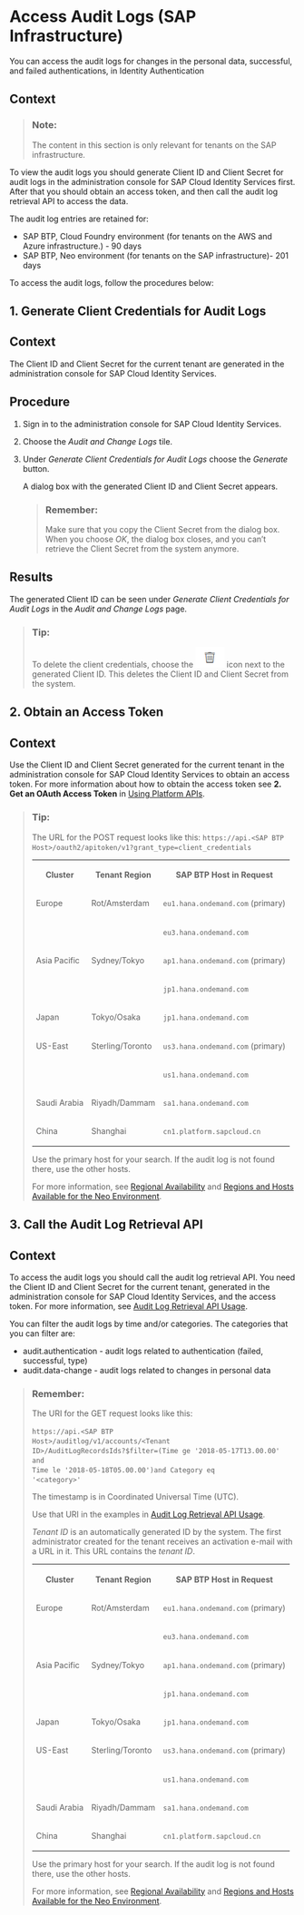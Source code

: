 <!-- loio9f6b9a41db6c43b09f2b39b0e262f92b -->

# Access Audit Logs \(SAP Infrastructure\)

You can access the audit logs for changes in the personal data, successful, and failed authentications, in Identity Authentication



## Context

> ### Note:  
> The content in this section is only relevant for tenants on the SAP infrastructure.

To view the audit logs you should generate Client ID and Client Secret for audit logs in the administration console for SAP Cloud Identity Services first. After that you should obtain an access token, and then call the audit log retrieval API to access the data.

The audit log entries are retained for:

-   SAP BTP, Cloud Foundry environment \(for tenants on the AWS and Azure infrastructure.\) - 90 days
-   SAP BTP, Neo environment \(for tenants on the SAP infrastructure\)- 201 days

To access the audit logs, follow the procedures below:

 <a name="task_yvb_pk1_rdb"/>

<!-- task\_yvb\_pk1\_rdb -->

## 1. Generate Client Credentials for Audit Logs



<a name="task_yvb_pk1_rdb__context_lkb_bl1_rdb"/>

## Context

The Client ID and Client Secret for the current tenant are generated in the administration console for SAP Cloud Identity Services.



<a name="task_yvb_pk1_rdb__steps_mkb_bl1_rdb"/>

## Procedure

1.  Sign in to the administration console for SAP Cloud Identity Services.

2.  Choose the *Audit and Change Logs* tile.

3.  Under *Generate Client Credentials for Audit Logs* choose the *Generate* button.

    A dialog box with the generated Client ID and Client Secret appears.

    > ### Remember:  
    > Make sure that you copy the Client Secret from the dialog box. When you choose *OK*, the dialog box closes, and you can’t retrieve the Client Secret from the system anymore.




<a name="task_yvb_pk1_rdb__result_rg4_bm1_rdb"/>

## Results

The generated Client ID can be seen under *Generate Client Credentials for Audit Logs* in the *Audit and Change Logs* page.

> ### Tip:  
> To delete the client credentials, choose the ![](../Operation-Guide/images/delete_icon_4801c38.png) icon next to the generated Client ID. This deletes the Client ID and Client Secret from the system.

 <a name="task_h2l_qk1_rdb"/>

<!-- task\_h2l\_qk1\_rdb -->

## 2. Obtain an Access Token



<a name="task_h2l_qk1_rdb__context_rly_bt1_rdb"/>

## Context

Use the Client ID and Client Secret generated for the current tenant in the administration console for SAP Cloud Identity Services to obtain an access token. For more information about how to obtain the access token see **2. Get an OAuth Access Token** in [Using Platform APIs](https://help.sap.com/viewer/65de2977205c403bbc107264b8eccf4b/Cloud/en-US/392af9d162694d6595499f1549978aa6.html).

> ### Tip:  
> The URL for the POST request looks like this: <code>https://api.&lt;SAP BTP Host&gt;/oauth2/apitoken/v1?grant_type=client_credentials</code>
> 
> 
> <table>
> <tr>
> <th valign="top">
> 
> Cluster
> 
> 
> 
> </th>
> <th valign="top">
> 
> Tenant Region
> 
> 
> 
> </th>
> <th valign="top">
> 
> SAP BTP Host in Request
> 
> 
> 
> </th>
> </tr>
> <tr>
> <td valign="top" rowspan="2">
> 
> Europe
> 
> 
> 
> </td>
> <td valign="top" rowspan="2">
> 
> Rot/Amsterdam
> 
> 
> 
> </td>
> <td valign="top">
> 
> `eu1.hana.ondemand.com` \(primary\)
> 
> 
> 
> </td>
> </tr>
> <tr>
> <td valign="top">
> 
> `eu3.hana.ondemand.com`
> 
> 
> 
> </td>
> </tr>
> <tr>
> <td valign="top" rowspan="2">
> 
> Asia Pacific
> 
> 
> 
> </td>
> <td valign="top" rowspan="2">
> 
> Sydney/Tokyo
> 
> 
> 
> </td>
> <td valign="top">
> 
> `ap1.hana.ondemand.com` \(primary\)
> 
> 
> 
> </td>
> </tr>
> <tr>
> <td valign="top">
> 
> `jp1.hana.ondemand.com`
> 
> 
> 
> </td>
> </tr>
> <tr>
> <td valign="top">
> 
> Japan
> 
> 
> 
> </td>
> <td valign="top">
> 
> Tokyo/Osaka
> 
> 
> 
> </td>
> <td valign="top">
> 
> `jp1.hana.ondemand.com`
> 
> 
> 
> </td>
> </tr>
> <tr>
> <td valign="top" rowspan="2">
> 
> US-East
> 
> 
> 
> </td>
> <td valign="top" rowspan="2">
> 
> Sterling/Toronto
> 
> 
> 
> </td>
> <td valign="top">
> 
> `us3.hana.ondemand.com` \(primary\)
> 
> 
> 
> </td>
> </tr>
> <tr>
> <td valign="top">
> 
> `us1.hana.ondemand.com`
> 
> 
> 
> </td>
> </tr>
> <tr>
> <td valign="top">
> 
> Saudi Arabia
> 
> 
> 
> </td>
> <td valign="top">
> 
> Riyadh/Dammam
> 
> 
> 
> </td>
> <td valign="top">
> 
> `sa1.hana.ondemand.com`
> 
> 
> 
> </td>
> </tr>
> <tr>
> <td valign="top">
> 
> China
> 
> 
> 
> </td>
> <td valign="top">
> 
> Shanghai
> 
> 
> 
> </td>
> <td valign="top">
> 
> `cn1.platform.sapcloud.cn`
> 
> 
> 
> </td>
> </tr>
> </table>
> 
> Use the primary host for your search. If the audit log is not found there, use the other hosts.
> 
> For more information, see [Regional Availability](../regional-availability-be600ca.md) and [Regions and Hosts Available for the Neo Environment](https://help.sap.com/viewer/ea72206b834e4ace9cd834feed6c0e09/Cloud/en-US/d722f7cea9ec408b85db4c3dcba07b52.html).

 <a name="task_pxw_5k1_rdb"/>

<!-- task\_pxw\_5k1\_rdb -->

## 3. Call the Audit Log Retrieval API



<a name="task_pxw_5k1_rdb__context_cl3_151_rdb"/>

## Context

To access the audit logs you should call the audit log retrieval API. You need the Client ID and Client Secret for the current tenant, generated in the administration console for SAP Cloud Identity Services, and the access token. For more information, see [Audit Log Retrieval API Usage](https://help.sap.com/viewer/65de2977205c403bbc107264b8eccf4b/Cloud/en-US/e4d818da43af43e1983df8e9e5caadb2.html).

You can filter the audit logs by time and/or categories. The categories that you can filter are:

-   audit.authentication - audit logs related to authentication \(failed, successful, type\)
-   audit.data-change - audit logs related to changes in personal data

> ### Remember:  
> The URI for the GET request looks like this:
> 
>  <code>https://api.&lt;SAP BTP Host&gt;/auditlog/v1/accounts/&lt;Tenant ID&gt;/AuditLogRecordsIds?$filter=(Time ge '2018-05-17T13.00.00' and Time le '2018-05-18T05.00.00')and Category eq '&lt;category&gt;'</code>
> 
> The timestamp is in Coordinated Universal Time \(UTC\).
> 
> Use that URI in the examples in [Audit Log Retrieval API Usage](https://help.sap.com/viewer/65de2977205c403bbc107264b8eccf4b/Cloud/en-US/e4d818da43af43e1983df8e9e5caadb2.html).
> 
> *Tenant ID* is an automatically generated ID by the system. The first administrator created for the tenant receives an activation e-mail with a URL in it. This URL contains the *tenant ID*.
> 
> 
> <table>
> <tr>
> <th valign="top">
> 
> Cluster
> 
> 
> 
> </th>
> <th valign="top">
> 
> Tenant Region
> 
> 
> 
> </th>
> <th valign="top">
> 
> SAP BTP Host in Request
> 
> 
> 
> </th>
> </tr>
> <tr>
> <td valign="top" rowspan="2">
> 
> Europe
> 
> 
> 
> </td>
> <td valign="top" rowspan="2">
> 
> Rot/Amsterdam
> 
> 
> 
> </td>
> <td valign="top">
> 
> `eu1.hana.ondemand.com` \(primary\)
> 
> 
> 
> </td>
> </tr>
> <tr>
> <td valign="top">
> 
> `eu3.hana.ondemand.com`
> 
> 
> 
> </td>
> </tr>
> <tr>
> <td valign="top" rowspan="2">
> 
> Asia Pacific
> 
> 
> 
> </td>
> <td valign="top" rowspan="2">
> 
> Sydney/Tokyo
> 
> 
> 
> </td>
> <td valign="top">
> 
> `ap1.hana.ondemand.com` \(primary\)
> 
> 
> 
> </td>
> </tr>
> <tr>
> <td valign="top">
> 
> `jp1.hana.ondemand.com`
> 
> 
> 
> </td>
> </tr>
> <tr>
> <td valign="top">
> 
> Japan
> 
> 
> 
> </td>
> <td valign="top">
> 
> Tokyo/Osaka
> 
> 
> 
> </td>
> <td valign="top">
> 
> `jp1.hana.ondemand.com`
> 
> 
> 
> </td>
> </tr>
> <tr>
> <td valign="top" rowspan="2">
> 
> US-East
> 
> 
> 
> </td>
> <td valign="top" rowspan="2">
> 
> Sterling/Toronto
> 
> 
> 
> </td>
> <td valign="top">
> 
> `us3.hana.ondemand.com` \(primary\)
> 
> 
> 
> </td>
> </tr>
> <tr>
> <td valign="top">
> 
> `us1.hana.ondemand.com`
> 
> 
> 
> </td>
> </tr>
> <tr>
> <td valign="top">
> 
> Saudi Arabia
> 
> 
> 
> </td>
> <td valign="top">
> 
> Riyadh/Dammam
> 
> 
> 
> </td>
> <td valign="top">
> 
> `sa1.hana.ondemand.com`
> 
> 
> 
> </td>
> </tr>
> <tr>
> <td valign="top">
> 
> China
> 
> 
> 
> </td>
> <td valign="top">
> 
> Shanghai
> 
> 
> 
> </td>
> <td valign="top">
> 
> `cn1.platform.sapcloud.cn`
> 
> 
> 
> </td>
> </tr>
> </table>
> 
> Use the primary host for your search. If the audit log is not found there, use the other hosts.
> 
> For more information, see [Regional Availability](../regional-availability-be600ca.md) and [Regions and Hosts Available for the Neo Environment](https://help.sap.com/viewer/ea72206b834e4ace9cd834feed6c0e09/Cloud/en-US/d722f7cea9ec408b85db4c3dcba07b52.html).

